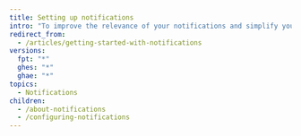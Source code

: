 ```yaml
---
title: Setting up notifications
intro: "To improve the relevance of your notifications and simplify your triaging workflow, set up your notifications to match your priorities."
redirect_from:
  - /articles/getting-started-with-notifications
versions:
  fpt: "*"
  ghes: "*"
  ghae: "*"
topics:
  - Notifications
children:
  - /about-notifications
  - /configuring-notifications
---
```

